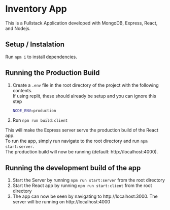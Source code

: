 # Inventory App #
This is a Fullstack Application developed with MongoDB, Express, React, and Nodejs. 

## Setup / Instalation ##
Run `npm i` to install dependencies.

## Running the Production Build
1. Create a `.env` file in the root directory of the project with the following contents.  
   If using replit, these should already be setup and you can ignore this step

   ```bash
   NODE_ENV=production
   ```

2. Run `npm run build:client`

This will make the Express server serve the production build of the React app.  
To run the app, simply run navigate to the root directory and run `npm start:server`.  
The production build will now be running (default: http://localhost:4000).

## Running the development build of the app ##
1. Start the Server by running `npm run start:server` from the root directory
2. Start the React app by running `npm run start:client` from the root directory
3. The app can now be seen by navigating to http://localhost:3000. The server will be running on http://localhost:4000

